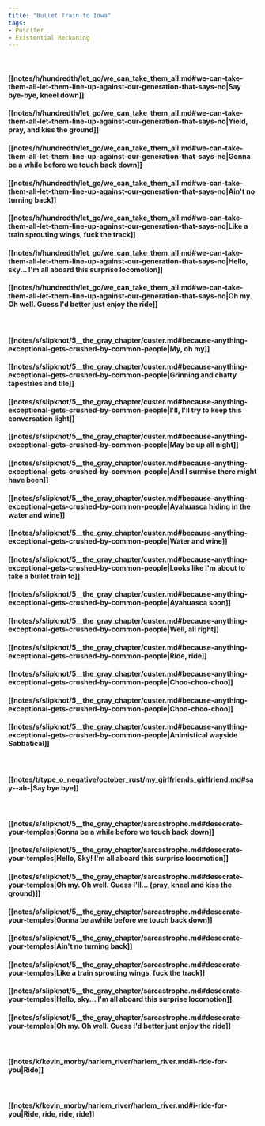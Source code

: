 ```yaml
---
title: "Bullet Train to Iowa"
tags:
- Puscifer
- Existential Reckoning
---
```

&nbsp;
#### [[notes/h/hundredth/let_go/we_can_take_them_all.md#we-can-take-them-all-let-them-line-up-against-our-generation-that-says-no|Say bye-bye, kneel down]]
#### [[notes/h/hundredth/let_go/we_can_take_them_all.md#we-can-take-them-all-let-them-line-up-against-our-generation-that-says-no|Yield, pray, and kiss the ground]]
#### [[notes/h/hundredth/let_go/we_can_take_them_all.md#we-can-take-them-all-let-them-line-up-against-our-generation-that-says-no|Gonna be a while before we touch back down]]
#### [[notes/h/hundredth/let_go/we_can_take_them_all.md#we-can-take-them-all-let-them-line-up-against-our-generation-that-says-no|Ain't no turning back]]
#### [[notes/h/hundredth/let_go/we_can_take_them_all.md#we-can-take-them-all-let-them-line-up-against-our-generation-that-says-no|Like a train sprouting wings, fuck the track]]
#### [[notes/h/hundredth/let_go/we_can_take_them_all.md#we-can-take-them-all-let-them-line-up-against-our-generation-that-says-no|Hello, sky... I'm all aboard this surprise locomotion]]
#### [[notes/h/hundredth/let_go/we_can_take_them_all.md#we-can-take-them-all-let-them-line-up-against-our-generation-that-says-no|Oh my. Oh well. Guess I'd better just enjoy the ride]]
&nbsp;
#### [[notes/s/slipknot/5__the_gray_chapter/custer.md#because-anything-exceptional-gets-crushed-by-common-people|My, oh my]]
#### [[notes/s/slipknot/5__the_gray_chapter/custer.md#because-anything-exceptional-gets-crushed-by-common-people|Grinning and chatty tapestries and tile]]
#### [[notes/s/slipknot/5__the_gray_chapter/custer.md#because-anything-exceptional-gets-crushed-by-common-people|I'll, I'll try to keep this conversation light]]
#### [[notes/s/slipknot/5__the_gray_chapter/custer.md#because-anything-exceptional-gets-crushed-by-common-people|May be up all night]]
#### [[notes/s/slipknot/5__the_gray_chapter/custer.md#because-anything-exceptional-gets-crushed-by-common-people|And I surmise there might have been]]
#### [[notes/s/slipknot/5__the_gray_chapter/custer.md#because-anything-exceptional-gets-crushed-by-common-people|Ayahuasca hiding in the water and wine]]
#### [[notes/s/slipknot/5__the_gray_chapter/custer.md#because-anything-exceptional-gets-crushed-by-common-people|Water and wine]]
#### [[notes/s/slipknot/5__the_gray_chapter/custer.md#because-anything-exceptional-gets-crushed-by-common-people|Looks like I'm about to take a bullet train to]]
#### [[notes/s/slipknot/5__the_gray_chapter/custer.md#because-anything-exceptional-gets-crushed-by-common-people|Ayahuasca soon]]
#### [[notes/s/slipknot/5__the_gray_chapter/custer.md#because-anything-exceptional-gets-crushed-by-common-people|Well, all right]]
#### [[notes/s/slipknot/5__the_gray_chapter/custer.md#because-anything-exceptional-gets-crushed-by-common-people|Ride, ride]]
#### [[notes/s/slipknot/5__the_gray_chapter/custer.md#because-anything-exceptional-gets-crushed-by-common-people|Choo-choo-choo]]
#### [[notes/s/slipknot/5__the_gray_chapter/custer.md#because-anything-exceptional-gets-crushed-by-common-people|Choo-choo-choo]]
#### [[notes/s/slipknot/5__the_gray_chapter/custer.md#because-anything-exceptional-gets-crushed-by-common-people|Animistical wayside Sabbatical]]
&nbsp;
#### [[notes/t/type_o_negative/october_rust/my_girlfriends_girlfriend.md#say--ah-|Say bye bye]]
&nbsp;
#### [[notes/s/slipknot/5__the_gray_chapter/sarcastrophe.md#desecrate-your-temples|Gonna be a while before we touch back down]]
#### [[notes/s/slipknot/5__the_gray_chapter/sarcastrophe.md#desecrate-your-temples|Hello, Sky! I'm all aboard this surprise locomotion]]
#### [[notes/s/slipknot/5__the_gray_chapter/sarcastrophe.md#desecrate-your-temples|Oh my. Oh well. Guess I'll... (pray, kneel and kiss the ground)]]
#### [[notes/s/slipknot/5__the_gray_chapter/sarcastrophe.md#desecrate-your-temples|Gonna be awhile before we touch back down]]
#### [[notes/s/slipknot/5__the_gray_chapter/sarcastrophe.md#desecrate-your-temples|Ain't no turning back]]
#### [[notes/s/slipknot/5__the_gray_chapter/sarcastrophe.md#desecrate-your-temples|Like a train sprouting wings, fuck the track]]
#### [[notes/s/slipknot/5__the_gray_chapter/sarcastrophe.md#desecrate-your-temples|Hello, sky... I'm all aboard this surprise locomotion]]
#### [[notes/s/slipknot/5__the_gray_chapter/sarcastrophe.md#desecrate-your-temples|Oh my. Oh well. Guess I'd better just enjoy the ride]]
&nbsp;
#### [[notes/k/kevin_morby/harlem_river/harlem_river.md#i-ride-for-you|Ride]]
&nbsp;
#### [[notes/k/kevin_morby/harlem_river/harlem_river.md#i-ride-for-you|Ride, ride, ride, ride]]
